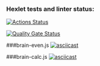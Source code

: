 ### Hexlet tests and linter status:
[![Actions Status](https://github.com/bjolka/frontend-project-44/actions/workflows/hexlet-check.yml/badge.svg)](https://github.com/bjolka/frontend-project-44/actions)

[![Quality Gate Status](https://sonarcloud.io/api/project_badges/measure?project=bjolka_frontend-project-44&metric=alert_status)](https://sonarcloud.io/summary/new_code?id=bjolka_frontend-project-44)

###brain-even.js
[![asciicast](https://asciinema.org/a/4BOjkC2HTQIoKd3fcRWBluTtx.svg)](https://asciinema.org/a/4BOjkC2HTQIoKd3fcRWBluTtx)

###brain-calc.js
[![asciicast](https://asciinema.org/a/MI0iRnKft0wL7sowJYpHimQ10.svg)](https://asciinema.org/a/MI0iRnKft0wL7sowJYpHimQ10)